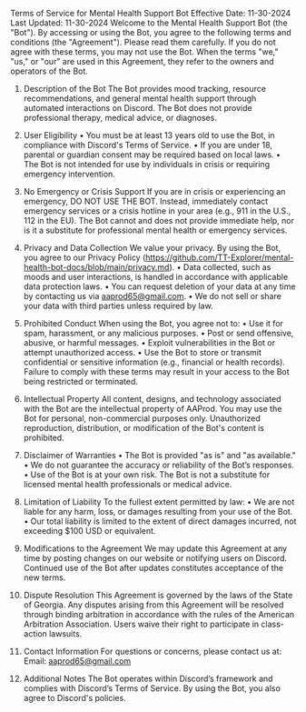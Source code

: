  
Terms of Service for Mental Health Support Bot
Effective Date: 11-30-2024
Last Updated: 11-30-2024
Welcome to the Mental Health Support Bot (the "Bot"). By accessing or using the Bot, you agree to the following terms and conditions (the "Agreement"). Please read them carefully. If you do not agree with these terms, you may not use the Bot.
When the terms "we," "us," or "our" are used in this Agreement, they refer to the owners and operators of the Bot.
 
1. Description of the Bot
The Bot provides mood tracking, resource recommendations, and general mental health support through automated interactions on Discord. The Bot does not provide professional therapy, medical advice, or diagnoses.
 
2. User Eligibility
•	You must be at least 13 years old to use the Bot, in compliance with Discord's Terms of Service.
•	If you are under 18, parental or guardian consent may be required based on local laws.
•	The Bot is not intended for use by individuals in crisis or requiring emergency intervention.
 
3. No Emergency or Crisis Support
If you are in crisis or experiencing an emergency, DO NOT USE THE BOT. Instead, immediately contact emergency services or a crisis hotline in your area (e.g., 911 in the U.S., 112 in the EU).
The Bot cannot and does not provide immediate help, nor is it a substitute for professional mental health or emergency services.
 
4. Privacy and Data Collection
We value your privacy. By using the Bot, you agree to our Privacy Policy (https://github.com/TT-Explorer/mental-health-bot-docs/blob/main/privacy.md).
•	Data collected, such as moods and user interactions, is handled in accordance with applicable data protection laws.
•	You can request deletion of your data at any time by contacting us via aaprod65@gmail.com.
•	We do not sell or share your data with third parties unless required by law.
 
5. Prohibited Conduct
When using the Bot, you agree not to:
•	Use it for spam, harassment, or any malicious purposes.
•	Post or send offensive, abusive, or harmful messages.
•	Exploit vulnerabilities in the Bot or attempt unauthorized access.
•	Use the Bot to store or transmit confidential or sensitive information (e.g., financial or health records).
Failure to comply with these terms may result in your access to the Bot being restricted or terminated.
 
6. Intellectual Property
All content, designs, and technology associated with the Bot are the intellectual property of AAProd. You may use the Bot for personal, non-commercial purposes only. Unauthorized reproduction, distribution, or modification of the Bot's content is prohibited.
 
7. Disclaimer of Warranties
•	The Bot is provided "as is" and "as available."
•	We do not guarantee the accuracy or reliability of the Bot’s responses.
•	Use of the Bot is at your own risk. The Bot is not a substitute for licensed mental health professionals or medical advice.
 
8. Limitation of Liability
To the fullest extent permitted by law:
•	We are not liable for any harm, loss, or damages resulting from your use of the Bot.
•	Our total liability is limited to the extent of direct damages incurred, not exceeding $100 USD or equivalent.
 
9. Modifications to the Agreement
We may update this Agreement at any time by posting changes on our website or notifying users on Discord. Continued use of the Bot after updates constitutes acceptance of the new terms.
 
10. Dispute Resolution
This Agreement is governed by the laws of the State of Georgia.
Any disputes arising from this Agreement will be resolved through binding arbitration in accordance with the rules of the American Arbitration Association. Users waive their right to participate in class-action lawsuits.
 
11. Contact Information
For questions or concerns, please contact us at:
Email: aaprod65@gmail.com
 
12. Additional Notes
The Bot operates within Discord’s framework and complies with Discord’s Terms of Service. By using the Bot, you also agree to Discord's policies.
 

